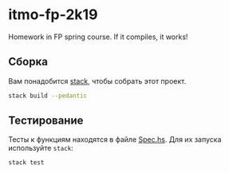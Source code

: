 # itmo-fp-2k19
Homework in FP spring course. If it compiles, it works!

## Сборка 

Вам понадобится [stack](https://docs.haskellstack.org/en/stable/install_and_upgrade/), чтобы собрать этот проект.

```bash
stack build --pedantic
```

## Тестирование

Тесты к функциям находятся в файле [Spec.hs](test/Spec.hs). Для их запуска используйте `stack`:

```bash
stack test
```

